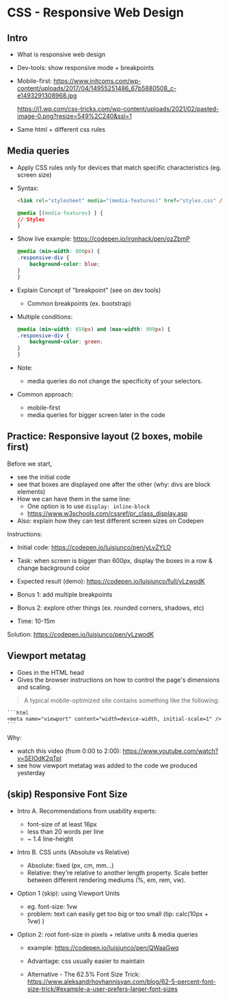 
# CSS - Responsive Web Design

<!--- Status: complete --->


## Intro


- What is responsive web design

- Dev-tools: show responsive mode + breakpoints

- Mobile-first: 
  https://www.initcoms.com/wp-content/uploads/2017/04/14955251486_67b5880508_c-e1493291308968.jpg

  https://i1.wp.com/css-tricks.com/wp-content/uploads/2021/02/pasted-image-0.png?resize=549%2C240&ssl=1

- Same html + different css rules



## Media queries

- Apply CSS rules only for devices that match specific characteristics (eg. screen size)

- Syntax:

    ```html
    <link rel="stylesheet" media="(media-features)" href="styles.css" />
    ```

    ```css
    @media [(media-features) ] {
    // Styles
    }
    ```


- Show live example: https://codepen.io/ironhack/pen/ozZbmP

  <!-- @LT: show example on the code from yesterday -->

    ```css
    @media (min-width: 800px) {
    .responsive-div {
        background-color: blue;
    }
    }
    ```


- Explain Concept of "breakpoint" (see on dev tools)
  - Common breakpoints (ex. bootstrap)



- Multiple conditions:

    ```css
    @media (min-width: 650px) and (max-width: 999px) {
    .responsive-div {
        background-color: green;
    }
    }
    ```


- Note: 
  - media queries do not change the specificity of your selectors.

- Common approach:
  - mobile-first
  - media queries for bigger screen later in the code



## Practice: Responsive layout (2 boxes, mobile first)

Before we start, 
- see the initial code
- see that boxes are displayed one after the other (why: divs are block elements)
- How we can have them in the same line:
  - One option is to use `display: inline-block`
  - https://www.w3schools.com/cssref/pr_class_display.asp
- Also: explain how they can test different screen sizes on Codepen


Instructions:
- Initial code: https://codepen.io/luisjunco/pen/yLvZYLO
- Task: when screen is bigger than 600px, display the boxes in a row & change background color
- Expected result (demo): https://codepen.io/luisjunco/full/yLzwodK
- Bonus 1: add multiple breakpoints
- Bonus 2: explore other things (ex. rounded corners, shadows, etc)

- Time: 10-15m


Solution: https://codepen.io/luisjunco/pen/yLzwodK



## Viewport metatag

- Goes in the HTML head
- Gives the browser instructions on how to control the page's dimensions and scaling.


> A typical mobile-optimized site contains something like the following:


    ```html
    <meta name="viewport" content="width=device-width, initial-scale=1" />
    ```


Why:
- watch this video (from 0:00 to 2:00): https://www.youtube.com/watch?v=SElOdK2qTpI
- see how viewport metatag was added to the code we produced yesterday




## (skip) Responsive Font Size

- Intro A. Recommendations from usability experts:
  - font-size of at least 16px
  - less than 20 words per line
  - ~ 1.4 line-height

- Intro B. CSS units (Absolute vs Relative)
  - Absolute: fixed (px, cm, mm...)
  - Relative: they're relative to another length property. Scale better between different rendering mediums (%, em, rem, vw).

  <!-- @LT: explain each of those units. -->


- Option 1 (skip): using Viewport Units

  - eg. font-size: 1vw
  - problem: text can easily get too big or too small (tip: calc(10px + 1vw) )


- Option 2: root font-size in pixels + relative units & media queries

  - example: https://codepen.io/luisjunco/pen/QWaaGwq

  - Advantage: css usually easier to maintain

  - Alternative - The 62.5% Font Size Trick: https://www.aleksandrhovhannisyan.com/blog/62-5-percent-font-size-trick/#example-a-user-prefers-larger-font-sizes



